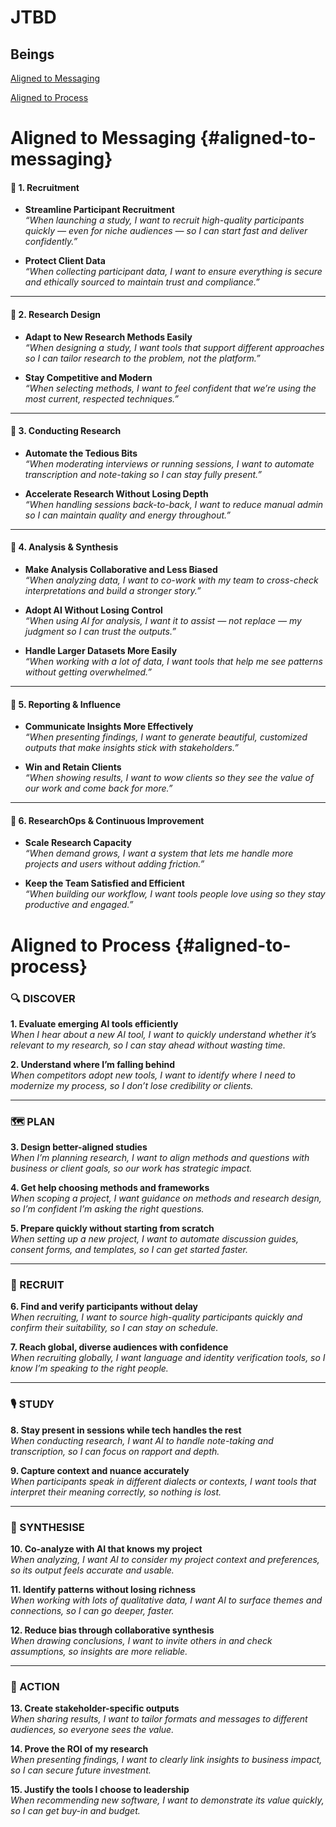 # JTBD

## Beings

[Aligned to Messaging](#aligned-to-messaging)

[Aligned to Process](#aligned-to-process)

# Aligned to Messaging {#aligned-to-messaging}

#### **🧲 1\. Recruitment**

* **Streamline Participant Recruitment**  
   *“When launching a study, I want to recruit high-quality participants quickly — even for niche audiences — so I can start fast and deliver confidently.”*

* **Protect Client Data**  
   *“When collecting participant data, I want to ensure everything is secure and ethically sourced to maintain trust and compliance.”*

---

#### **🧠 2\. Research Design**

* **Adapt to New Research Methods Easily**  
   *“When designing a study, I want tools that support different approaches so I can tailor research to the problem, not the platform.”*

* **Stay Competitive and Modern**  
   *“When selecting methods, I want to feel confident that we’re using the most current, respected techniques.”*

---

#### **🎤 3\. Conducting Research**

* **Automate the Tedious Bits**  
   *“When moderating interviews or running sessions, I want to automate transcription and note-taking so I can stay fully present.”*

* **Accelerate Research Without Losing Depth**  
   *“When handling sessions back-to-back, I want to reduce manual admin so I can maintain quality and energy throughout.”*

---

#### **🧩 4\. Analysis & Synthesis**

* **Make Analysis Collaborative and Less Biased**  
   *“When analyzing data, I want to co-work with my team to cross-check interpretations and build a stronger story.”*

* **Adopt AI Without Losing Control**  
   *“When using AI for analysis, I want it to assist — not replace — my judgment so I can trust the outputs.”*

* **Handle Larger Datasets More Easily**  
   *“When working with a lot of data, I want tools that help me see patterns without getting overwhelmed.”*

---

#### **📣 5\. Reporting & Influence**

* **Communicate Insights More Effectively**  
   *“When presenting findings, I want to generate beautiful, customized outputs that make insights stick with stakeholders.”*

* **Win and Retain Clients**  
   *“When showing results, I want to wow clients so they see the value of our work and come back for more.”*

---

#### **🧪 6\. ResearchOps & Continuous Improvement**

* **Scale Research Capacity**  
   *“When demand grows, I want a system that lets me handle more projects and users without adding friction.”*

* **Keep the Team Satisfied and Efficient**  
   *“When building our workflow, I want tools people love using so they stay productive and engaged.”*

# Aligned to Process {#aligned-to-process}

### **🔍 DISCOVER**

**1\. Evaluate emerging AI tools efficiently**  
 *When I hear about a new AI tool, I want to quickly understand whether it’s relevant to my research, so I can stay ahead without wasting time.*

**2\. Understand where I’m falling behind**  
 *When competitors adopt new tools, I want to identify where I need to modernize my process, so I don’t lose credibility or clients.*

---

### **🗺️ PLAN**

**3\. Design better-aligned studies**  
 *When I’m planning research, I want to align methods and questions with business or client goals, so our work has strategic impact.*

**4\. Get help choosing methods and frameworks**  
 *When scoping a project, I want guidance on methods and research design, so I’m confident I’m asking the right questions.*

**5\. Prepare quickly without starting from scratch**  
 *When setting up a new project, I want to automate discussion guides, consent forms, and templates, so I can get started faster.*

---

### **👥 RECRUIT**

**6\. Find and verify participants without delay**  
 *When recruiting, I want to source high-quality participants quickly and confirm their suitability, so I can stay on schedule.*

**7\. Reach global, diverse audiences with confidence**  
 *When recruiting globally, I want language and identity verification tools, so I know I’m speaking to the right people.*

---

### **🎙️ STUDY**

**8\. Stay present in sessions while tech handles the rest**  
 *When conducting research, I want AI to handle note-taking and transcription, so I can focus on rapport and depth.*

**9\. Capture context and nuance accurately**  
 *When participants speak in different dialects or contexts, I want tools that interpret their meaning correctly, so nothing is lost.*

---

### **🧠 SYNTHESISE**

**10\. Co-analyze with AI that knows my project**  
 *When analyzing, I want AI to consider my project context and preferences, so its output feels accurate and usable.*

**11\. Identify patterns without losing richness**  
 *When working with lots of qualitative data, I want AI to surface themes and connections, so I can go deeper, faster.*

**12\. Reduce bias through collaborative synthesis**  
 *When drawing conclusions, I want to invite others in and check assumptions, so insights are more reliable.* 

---

### **🚀 ACTION**

**13\. Create stakeholder-specific outputs**  
 *When sharing results, I want to tailor formats and messages to different audiences, so everyone sees the value.*

**14\. Prove the ROI of my research**  
 *When presenting findings, I want to clearly link insights to business impact, so I can secure future investment.*

**15\. Justify the tools I choose to leadership**  
 *When recommending new software, I want to demonstrate its value quickly, so I can get buy-in and budget.*